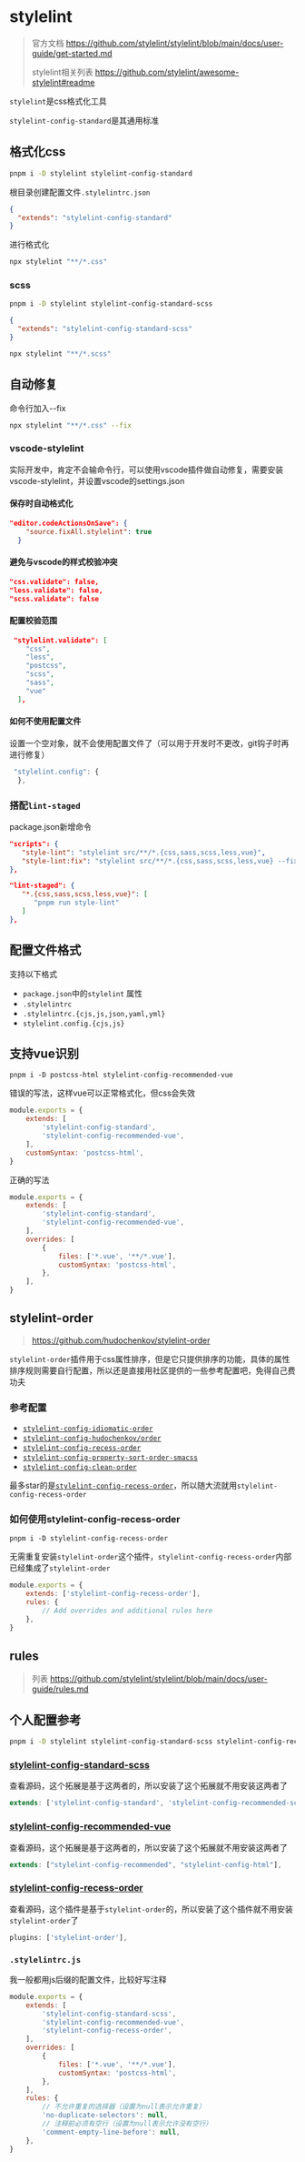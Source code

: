 # stylelint

> 官方文档 https://github.com/stylelint/stylelint/blob/main/docs/user-guide/get-started.md
>
> stylelint相关列表 https://github.com/stylelint/awesome-stylelint#readme

`stylelint`是css格式化工具

`stylelint-config-standard`是其通用标准

## 格式化css

```sh
pnpm i -D stylelint stylelint-config-standard
```

根目录创建配置文件`.stylelintrc.json`

```json
{
  "extends": "stylelint-config-standard"
}
```

进行格式化

```sh
npx stylelint "**/*.css"
```

### scss

```sh
pnpm i -D stylelint stylelint-config-standard-scss
```

```json
{
  "extends": "stylelint-config-standard-scss"
}
```

```sh
npx stylelint "**/*.scss"
```

## 自动修复

命令行加入--fix

```sh
npx stylelint "**/*.css" --fix
```

### vscode-stylelint

实际开发中，肯定不会输命令行，可以使用vscode插件做自动修复，需要安装vscode-stylelint，并设置vscode的settings.json

#### 保存时自动格式化

```json
"editor.codeActionsOnSave": {
    "source.fixAll.stylelint": true
  }
```

#### 避免与vscode的样式校验冲突

```json
"css.validate": false,
"less.validate": false,
"scss.validate": false
```

#### 配置校验范围

```json
 "stylelint.validate": [
    "css",
    "less",
    "postcss",
    "scss",
    "sass",
    "vue"
  ],
```

#### 如何不使用配置文件

设置一个空对象，就不会使用配置文件了（可以用于开发时不更改，git钩子时再进行修复）

```js
 "stylelint.config": {
  },
```

### 搭配`lint-staged`

package.json新增命令

```json
"scripts": {
   "style-lint": "stylelint src/**/*.{css,sass,scss,less,vue}",
   "style-lint:fix": "stylelint src/**/*.{css,sass,scss,less,vue} --fix",
},
```

```json
"lint-staged": {
   "*.{css,sass,scss,less,vue}": [
      "pnpm run style-lint"
   ]
},
```

## 配置文件格式

支持以下格式

- `package.json`中的`stylelint` 属性
- `.stylelintrc` 
- `.stylelintrc.{cjs,js,json,yaml,yml}` 
- `stylelint.config.{cjs,js}`

## 支持vue识别

```SH
pnpm i -D postcss-html stylelint-config-recommended-vue
```

错误的写法，这样vue可以正常格式化，但css会失效

```js
module.exports = {
    extends: [
        'stylelint-config-standard',
        'stylelint-config-recommended-vue',
    ],
    customSyntax: 'postcss-html',
}
```

正确的写法

```js
module.exports = {
    extends: [
        'stylelint-config-standard',
        'stylelint-config-recommended-vue',
    ],
    overrides: [
        {
            files: ['*.vue', '**/*.vue'],
            customSyntax: 'postcss-html',
        },
    ],
}
```

## stylelint-order

> https://github.com/hudochenkov/stylelint-order

`stylelint-order`插件用于css属性排序，但是它只提供排序的功能，具体的属性排序规则需要自行配置，所以还是直接用社区提供的一些参考配置吧，免得自己费功夫

### 参考配置

- [`stylelint-config-idiomatic-order`](https://github.com/ream88/stylelint-config-idiomatic-order)
- [`stylelint-config-hudochenkov/order`](https://github.com/hudochenkov/stylelint-config-hudochenkov/blob/master/order.js)
- [`stylelint-config-recess-order`](https://github.com/stormwarning/stylelint-config-recess-order)
- [`stylelint-config-property-sort-order-smacss`](https://github.com/cahamilton/stylelint-config-property-sort-order-smacss)
- [`stylelint-config-clean-order`](https://github.com/kutsan/stylelint-config-clean-order)

最多star的是[`stylelint-config-recess-order`](https://github.com/stormwarning/stylelint-config-recess-order)，所以随大流就用`stylelint-config-recess-order`

### 如何使用stylelint-config-recess-order

```SH
pnpm i -D stylelint-config-recess-order
```

无需重复安装`stylelint-order`这个插件，`stylelint-config-recess-order`内部已经集成了`stylelint-order`

```js
module.exports = {
	extends: ['stylelint-config-recess-order'],
	rules: {
		// Add overrides and additional rules here
	},
}
```

## rules

> 列表 https://github.com/stylelint/stylelint/blob/main/docs/user-guide/rules.md

## 个人配置参考

```sh
pnpm i -D stylelint stylelint-config-standard-scss stylelint-config-recess-order stylelint-config-recommended-vue postcss-html
```

### [stylelint-config-standard-scss](https://github.com/stylelint-scss/stylelint-config-standard-scss/blob/main/index.js)

查看源码，这个拓展是基于这两者的，所以安装了这个拓展就不用安装这两者了

```js
extends: ['stylelint-config-standard', 'stylelint-config-recommended-scss'],
```

### [stylelint-config-recommended-vue](https://github.com/ota-meshi/stylelint-config-recommended-vue/blob/main/lib/index.js)

查看源码，这个拓展是基于这两者的，所以安装了这个拓展就不用安装这两者了

```js
extends: ["stylelint-config-recommended", "stylelint-config-html"],
```

### [stylelint-config-recess-order](https://github.com/stormwarning/stylelint-config-recess-order/blob/main/index.js)

查看源码，这个插件是基于`stylelint-order`的，所以安装了这个插件就不用安装`stylelint-order`了

```js
plugins: ['stylelint-order'],
```

### `.stylelintrc.js`

我一般都用js后缀的配置文件，比较好写注释

```js
module.exports = {
    extends: [
        'stylelint-config-standard-scss',
        'stylelint-config-recommended-vue',
        'stylelint-config-recess-order',
    ],
    overrides: [
        {
            files: ['*.vue', '**/*.vue'],
            customSyntax: 'postcss-html',
        },
    ],
    rules: {
        // 不允许重复的选择器（设置为null表示允许重复）
        'no-duplicate-selectors': null,
        // 注释前必须有空行（设置为null表示允许没有空行）
        'comment-empty-line-before': null,
    },
}
```

